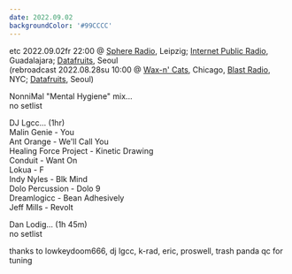 ```yaml
---
date: 2022.09.02
backgroundColor: '#99CCCC'
---
```


etc 2022.09.02fr 22:00 @ [Sphere Radio](http://www.sphere-radio.net/), Leipzig; [Internet Public Radio](http://www.internetpublicradio.live/), Guadalajara; [Datafruits](http://www.datafruits.fm/), Seoul  
(rebroadcast 2022.08.28su 10:00 @ [Wax-n' Cats](http://www.twitch.tv/waxncats), Chicago, [Blast Radio](https://blastradio.com/kimochisound), NYC; [Datafruits](http://www.datafruits.fm/), Seoul)  

NonniMal "Mental Hygiene" mix...  
no setlist  

DJ Lgcc... (1hr)  
Malin Genie - You  
Ant Orange - We'll Call You  
Healing Force Project - Kinetic Drawing  
Conduit - Want On  
Lokua - F  
Indy Nyles - Blk Mind  
Dolo Percussion - Dolo 9  
Dreamlogicc - Bean Adhesively  
Jeff Mills - Revolt  

Dan Lodig... (1h 45m)  
no setlist  

thanks to lowkeydoom666, dj lgcc, k-rad, eric, proswell, trash panda qc for tuning